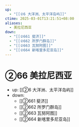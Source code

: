 ```yaml
---
up:
  - "[[②6 大洋洲、太平洋岛屿]]"
ctime: 2025-03-01T13:21:51+08:00
aliases:
  - 美拉尼西亚
down:
  - "[[②661 斐济]]"
  - "[[②662 所罗门群岛]]"
  - "[[②663 瓦努阿图]]"
  - "[[②664 新喀里多尼亚岛]]"
---
```


# ②66 美拉尼西亚

- up: [[②6 大洋洲、太平洋岛屿]]
- down:	
	- [[②661 斐济]]
	- [[②662 所罗门群岛]]
	- [[②663 瓦努阿图]]
	- [[②664 新喀里多尼亚岛]]
	
